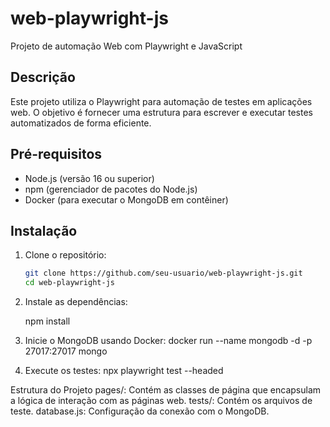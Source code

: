 # web-playwright-js

Projeto de automação Web com Playwright e JavaScript

## Descrição

Este projeto utiliza o Playwright para automação de testes em aplicações web. O objetivo é fornecer uma estrutura para escrever e executar testes automatizados de forma eficiente.

## Pré-requisitos

- Node.js (versão 16 ou superior)
- npm (gerenciador de pacotes do Node.js)
- Docker (para executar o MongoDB em contêiner)

## Instalação

1. Clone o repositório:

   ```bash
   git clone https://github.com/seu-usuario/web-playwright-js.git
   cd web-playwright-js

2. Instale as dependências:

   npm install

3. Inicie o MongoDB usando Docker:
    docker run --name mongodb -d -p 27017:27017 mongo

4. Execute os testes:
    npx playwright test --headed


Estrutura do Projeto
pages/: Contém as classes de página que encapsulam a lógica de interação com as páginas web.
tests/: Contém os arquivos de teste.
database.js: Configuração da conexão com o MongoDB.